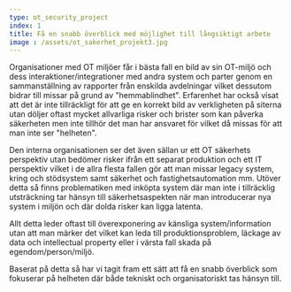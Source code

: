 ```yaml
---
type: ot_security_project
index: 1
title: Få en snabb överblick med möjlighet till långsiktigt arbete
image : /assets/ot_sakerhet_projekt3.jpg
---
```


Organisationer med OT miljöer får i bästa fall en bild av sin OT-miljö och dess interaktioner/integrationer med andra system och parter genom en sammanställning av rapporter från enskilda avdelningar vilket dessutom bidrar till missar på grund av "hemmablindhet". Erfarenhet har också visat att det är inte tillräckligt för att ge en korrekt bild av verkligheten på siterna utan döljer oftast mycket allvarliga risker och brister som kan påverka säkerheten men inte tillhör det man har ansvaret för vilket då missas för att man inte ser "helheten". 

Den interna organisationen ser det även sällan ur ett OT säkerhets perspektiv utan bedömer risker ifrån ett separat produktion och ett IT perspektiv vilket i de allra flesta fallen gör att man missar legacy system, kring och stödsystem samt säkerhet och fastighetsautomation mm. Utöver detta så finns problematiken med inköpta system där man inte i tillräcklig utsträckning tar hänsyn till säkerhetsaspekten när man introducerar nya system i miljön och där dolda risker kan ligga latenta. 

Allt detta leder oftast till överexponering av känsliga system/information utan att man märker det vilket kan leda till produktionsproblem, läckage av data och intellectual property eller i värsta fall skada på egendom/person/miljö. 

Baserat på detta så har vi tagit fram ett sätt att få en snabb överblick som fokuserar på helheten där både tekniskt och organisatoriskt tas hänsyn till.